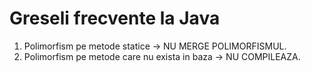 # Greseli frecvente la Java

1. Polimorfism pe metode statice -> NU MERGE POLIMORFISMUL.
2. Polimorfism pe metode care nu exista in baza -> NU COMPILEAZA.